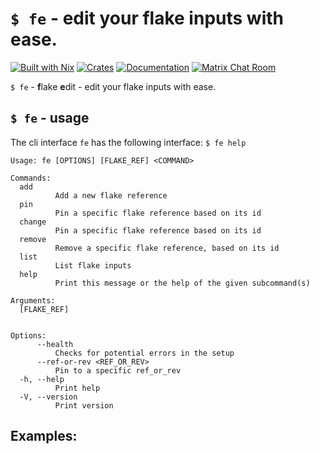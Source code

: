 # `$ fe` - edit your flake inputs with ease.
[![Built with Nix](https://img.shields.io/static/v1?label=built%20with&message=nix&color=5277C3&logo=nixos&style=flat-square&logoColor=ffffff)](https://builtwithnix.org)
[![Crates](https://img.shields.io/crates/v/flake-edit?style=flat-square)](https://crates.io/crates/flake-edit)
[![Documentation](https://img.shields.io/badge/flake_edit-documentation-fc0060?style=flat-square)](https://docs.rs/flake-edit)
[![Matrix Chat Room](https://img.shields.io/badge/chat-on%20matrix-1d7e64?logo=matrix&style=flat-square)](https://matrix.to/#/#flake-edit:matrix.org)

`$ fe` - **f**lake **e**dit - edit your flake inputs with ease.

## `$ fe` - usage

The cli interface `fe` has the following interface:
`$ fe help`
```
Usage: fe [OPTIONS] [FLAKE_REF] <COMMAND>

Commands:
  add
          Add a new flake reference
  pin
          Pin a specific flake reference based on its id
  change
          Pin a specific flake reference based on its id
  remove
          Remove a specific flake reference, based on its id
  list
          List flake inputs
  help
          Print this message or the help of the given subcommand(s)

Arguments:
  [FLAKE_REF]
          

Options:
      --health
          Checks for potential errors in the setup
      --ref-or-rev <REF_OR_REV>
          Pin to a specific ref_or_rev
  -h, --help
          Print help
  -V, --version
          Print version
```

## Examples:
